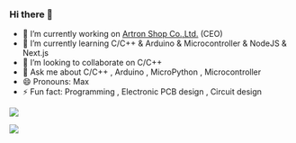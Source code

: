 ### Hi there 👋

- 🔭 I’m currently working on [Artron Shop Co.,Ltd.](https://www.artronshop.co.th/) (CEO)
- 🌱 I’m currently learning C/C++ & Arduino & Microcontroller & NodeJS & Next.js
- 👯 I’m looking to collaborate on C/C++
- 💬 Ask me about C/C++ , Arduino , MicroPython , Microcontroller
- 😄 Pronouns: Max
- ⚡ Fun fact: Programming , Electronic PCB design , Circuit design

![](https://github-readme-stats.vercel.app/api?username=maxpromer&show_icons=true)

![](https://github-readme-stats.vercel.app/api/top-langs/?username=maxpromer&layout=compact)
